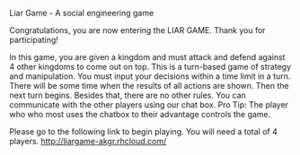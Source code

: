 Liar Game - A social engineering game

Congratulations, you are now entering the LIAR GAME. Thank you for participating!

In this game, you are given a kingdom and must attack and defend against 4 other kingdoms to come out on top.
This is a turn-based game of strategy and manipulation. You must input your decisions within a time limit in a turn. 
There will be some time when the results of all actions are shown. Then the next turn begins. 
Besides that, there are no other rules. You can communicate with the other players using our chat box. 
Pro Tip: The player who who most uses the chatbox to their advantage controls the game.  

Please go to the following link to begin playing. You will need a total of 4 players.
http://liargame-akgr.rhcloud.com/
